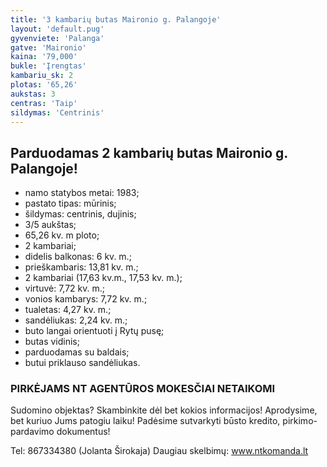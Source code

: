 ```yaml
---
title: '3 kambarių butas Maironio g. Palangoje'
layout: 'default.pug'
gyvenviete: 'Palanga'
gatve: 'Maironio'
kaina: '79,000'
bukle: 'Įrengtas'
kambariu_sk: 2
plotas: '65,26'
aukstas: 3
centras: 'Taip'
sildymas: 'Centrinis'
---
```


## Parduodamas 2 kambarių butas Maironio g. Palangoje!

- namo statybos metai: 1983;
- pastato tipas: mūrinis;
- šildymas: centrinis, dujinis;
- 3/5 aukštas;
- 65,26 kv. m ploto;
- 2 kambariai;
- didelis balkonas: 6 kv. m.;
- prieškambaris: 13,81 kv. m.;
- 2 kambariai (17,63 kv.m., 17,53 kv. m.);
- virtuvė: 7,72 kv. m.;
- vonios kambarys: 7,72 kv. m.;
- tualetas: 4,27 kv. m.;
- sandėliukas: 2,24 kv. m.;
- buto langai orientuoti į Rytų pusę;
- butas vidinis;
- parduodamas su baldais;
- butui priklauso sandėliukas.


### PIRKĖJAMS NT AGENTŪROS MOKESČIAI NETAIKOMI

Sudomino objektas? Skambinkite dėl bet kokios informacijos! Aprodysime, bet kuriuo Jums patogiu laiku! Padėsime sutvarkyti būsto kredito, pirkimo-pardavimo dokumentus!

Tel: 867334380 (Jolanta Širokaja)
Daugiau skelbimų: www.ntkomanda.lt